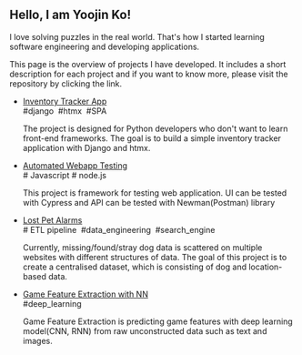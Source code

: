 
## Hello, I am Yoojin Ko!
I love solving puzzles in the real world. That's how I started learning software engineering and developing applications. 

This page is the overview of projects I have developed. It includes a short description for each project and if you want to know more, please visit the repository by clicking the link.

- [Inventory Tracker App](https://github.com/thisisyoojin/inventory-tracker)</br>
\#django  &nbsp;\#htmx &nbsp;\#SPA

  The project is designed for Python developers who don't want to learn front-end frameworks. The goal is to build a simple inventory tracker application with Django and htmx.

- [Automated Webapp Testing](https://github.com/thisisyoojin/automated-webapp-testing)</br>
\# Javascript \# node.js

  This project is framework for testing web application. UI can be tested with Cypress and API can be tested with Newman(Postman) library

- [Lost Pet Alarms](https://github.com/thisisyoojin/lost-pets-alarms)</br>
\# ETL pipeline &nbsp;\#data_engineering &nbsp;\#search_engine

  Currently, missing/found/stray dog data is scattered on multiple websites with different structures of data. The goal of this project is to create a centralised dataset, which is consisting of dog and location-based data.


- [Game Feature Extraction with NN](https://github.com/thisisyoojin/Game-Feature-Extraction-with-NN)</br>
\#deep_learning

  Game Feature Extraction is predicting game features with deep learning model(CNN, RNN) from raw unconstructed data such as text and images.
